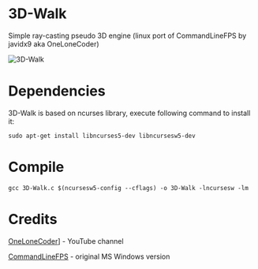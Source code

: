 # 3D-Walk
Simple ray-casting pseudo 3D engine (linux port of CommandLineFPS by javidx9 aka OneLoneCoder)

![3D-Walk](https://github.com/maksimKorzh/3D-Walk/blob/master/3D-Walk.gif)

# Dependencies

  3D-Walk is based on ncurses library, execute following command to install it:
    
    sudo apt-get install libncurses5-dev libncursesw5-dev

# Compile

    gcc 3D-Walk.c $(ncursesw5-config --cflags) -o 3D-Walk -lncursesw -lm

# Credits

[OneLoneCoder](https://www.youtube.com/channel/UC-yuWVUplUJZvieEligKBkA)]           -    YouTube channel

[CommandLineFPS](https://github.com/maksimKorzh/3D-Walk/blob/master/3D-Walk.gif)    -    original MS Windows version
